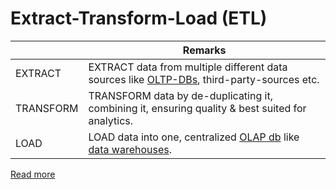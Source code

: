 # Extract-Transform-Load (ETL)

|           | Remarks                                                                                                                                           |
|-----------|---------------------------------------------------------------------------------------------------------------------------------------------------|
| EXTRACT   | EXTRACT data from multiple different data sources like [OLTP-DBs](../../3_DatabaseServices/OLTPvsOTAP.md), third-party-sources etc.               |
| TRANSFORM | TRANSFORM data by de-duplicating it, combining it, ensuring quality & best suited for analytics.                                                  |
| LOAD      | LOAD data into one, centralized [OLAP db](../../3_DatabaseServices/OLTPvsOTAP.md) like [data warehouses](../StorageDBs/DataWarehouses/Readme.md). |

[Read more](https://aws.amazon.com/what-is/etl/)